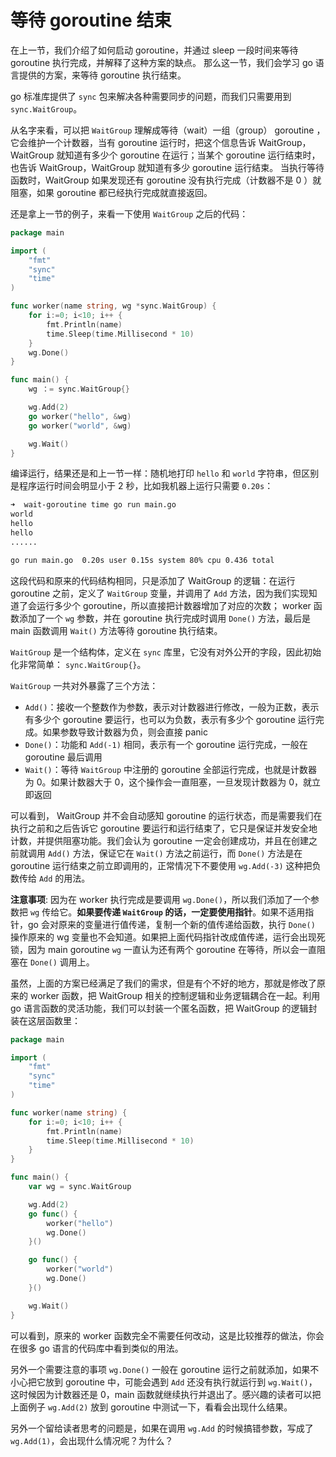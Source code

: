 # 等待 goroutine 结束

在上一节，我们介绍了如何启动 goroutine，并通过 sleep 一段时间来等待 goroutine 执行完成，并解释了这种方案的缺点。
那么这一节，我们会学习 go 语言提供的方案，来等待 goroutine 执行结束。

go 标准库提供了 `sync` 包来解决各种需要同步的问题，而我们只需要用到 `sync.WaitGroup`。

从名字来看，可以把 `WaitGroup` 理解成等待（wait）一组（group） goroutine ，它会维护一个计数器，当有 goroutine 运行时，把这个信息告诉 WaitGroup，
WaitGroup 就知道有多少个 goroutine 在运行；当某个 goroutine 运行结束时，也告诉 WaitGroup，WaitGroup 就知道有多少 goroutine 运行结束。
当执行等待函数时，WaitGroup 如果发现还有 goroutine 没有执行完成（计数器不是 0 ）就阻塞，如果 goroutine 都已经执行完成就直接返回。

还是拿上一节的例子，来看一下使用 `WaitGroup` 之后的代码：

```go
package main

import (
	"fmt"
	"sync"
	"time"
)

func worker(name string, wg *sync.WaitGroup) {
	for i:=0; i<10; i++ {
		fmt.Println(name)
		time.Sleep(time.Millisecond * 10)
	}
	wg.Done()
}

func main() {
	wg ：= sync.WaitGroup{}

	wg.Add(2)
	go worker("hello", &wg)
	go worker("world", &wg)

	wg.Wait()
}
```

编译运行，结果还是和上一节一样：随机地打印 `hello` 和 `world` 字符串，但区别是程序运行时间会明显小于 2 秒，比如我机器上运行只需要 `0.20s`：

```bash
➜  wait-goroutine time go run main.go
world
hello
hello
......

go run main.go  0.20s user 0.15s system 80% cpu 0.436 total
```

这段代码和原来的代码结构相同，只是添加了 WaitGroup 的逻辑：在运行 goroutine 之前，定义了 `WaitGroup` 变量，并调用了 `Add` 方法，因为我们实现知道了会运行多少个 goroutine，所以直接把计数器增加了对应的次数；
worker 函数添加了一个 `wg` 参数，并在 goroutine 执行完成时调用 `Done()` 方法，最后是 main 函数调用 `Wait()` 方法等待 goroutine 执行结束。


`WaitGroup` 是一个结构体，定义在 `sync` 库里，它没有对外公开的字段，因此初始化非常简单： `sync.WaitGroup{}`。

`WaitGroup` 一共对外暴露了三个方法：

- `Add()`：接收一个整数作为参数，表示对计数器进行修改，一般为正数，表示有多少个 goroutine 要运行，也可以为负数，表示有多少个 goroutine 运行完成。如果参数导致计数器为负，则会直接 panic
- `Done()`：功能和 `Add(-1)` 相同，表示有一个 goroutine 运行完成，一般在 goroutine 最后调用
- `Wait()`：等待 `WaitGroup` 中注册的 goroutine 全部运行完成，也就是计数器为 0。如果计数器大于 0，这个操作会一直阻塞，一旦发现计数器为 0，就立即返回


可以看到， WaitGroup 并不会自动感知 goroutine 的运行状态，而是需要我们在执行之前和之后告诉它 goroutine 要运行和运行结束了，它只是保证并发安全地计数，并提供阻塞功能。我们会认为 goroutine 一定会创建成功，并且在创建之前就调用 `Add()` 方法，保证它在 `Wait()` 方法之前运行，而 `Done()` 方法是在 goroutine 运行结束之前立即调用的，正常情况下不要使用 `wg.Add(-3)` 这种把负数传给 `Add` 的用法。

**注意事项**: 因为在 worker 执行完成是要调用 `wg.Done()`，所以我们添加了一个参数把 `wg` 传给它。**如果要传递 `WaitGroup` 的话，一定要使用指针**。如果不适用指针，go 会对原来的变量进行值传递，复制一个新的值传递给函数，执行 `Done()` 操作原来的 wg 变量也不会知道。如果把上面代码指针改成值传递，运行会出现死锁，因为 main goroutine `wg` 一直认为还有两个 goroutine 在等待，所以会一直阻塞在 `Done()` 调用上。

虽然，上面的方案已经满足了我们的需求，但是有个不好的地方，那就是修改了原来的 worker 函数，把 WaitGroup 相关的控制逻辑和业务逻辑耦合在一起。利用 go 语言函数的灵活功能，我们可以封装一个匿名函数，把 WaitGroup 的逻辑封装在这层函数里：


```go
package main

import (
    "fmt"
    "sync"
    "time"
)

func worker(name string) {
    for i:=0; i<10; i++ {
        fmt.Println(name)
        time.Sleep(time.Millisecond * 10)
    }
}

func main() {
    var wg = sync.WaitGroup

    wg.Add(2)
    go func() {
        worker("hello")
        wg.Done()
    }()

    go func() {
        worker("world")
        wg.Done()
    }()

    wg.Wait()
}
```

可以看到，原来的 worker 函数完全不需要任何改动，这是比较推荐的做法，你会在很多 go 语言的代码库中看到类似的用法。

另外一个需要注意的事项 `wg.Done()` 一般在 goroutine 运行之前就添加，如果不小心把它放到 goroutine 中，可能会遇到 `Add` 还没有执行就运行到 `wg.Wait()`，这时候因为计数器还是 0，main 函数就继续执行并退出了。感兴趣的读者可以把上面例子 `wg.Add(2)` 放到 goroutine 中测试一下，看看会出现什么结果。

另外一个留给读者思考的问题是，如果在调用 `wg.Add` 的时候搞错参数，写成了 `wg.Add(1)`，会出现什么情况呢？为什么？
